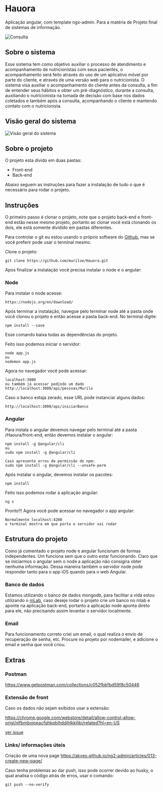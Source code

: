 # Hauora
Aplicação angular, com template ngx-admin. Para a matéria de Projeto final de sistemas de informação.

![Consulta](https://github.com/muriloe/Hauora/blob/master/arquivosAuxiliares/ImagensWeb/13%20-%20consulta%20nova.png?raw=true)

## Sobre o sistema
Esse sistema tem como objetivo auxiliar o processo de atendimento e acompanhamento de nutricionistas com seus pacientes, o acompanhamento será feito através do uso de um aplicativo móvel por parte do cliente, e através de uma versão web para o nutricionista. O sistema visa auxiliar o acompanhamento do cliente antes da consulta, a fim de entender seus hábitos e obter um pré-diagnóstico, durante a consulta, auxiliando o nutricionista na tomada de decisão com base nos dados coletados e também após a consulta, acompanhando o cliente e mantendo contato com o nutricionista.  

## Visão geral do sistema
![Visão geral do sistema](https://github.com/muriloe/Hauora/blob/master/arquivosAuxiliares/ImagensWeb/0%20-%20vis%C3%A3o%20geral.jpg?raw=true)

## Sobre o projeto
O projeto esta divido em duas pastas:
* Front-end
* Back-end

Abaixo seguem as instruções para fazer a instalação de tudo o que é necessário para rodar o projeto.

## Instruções

O primeiro passo é clonar o projeto, note que o projeto back-end e front-end estão nesse mesmo projeto, portanto ao clonar você está clonando os dois, ele está somente dividido em pastas diferentes.

Para controlar o git eu estou usando o próprio software do [Github](https://desktop.github.com/), mas se você preferir pode usar o terminal mesmo.

Clone o projeto:
```
git clone https://github.com/muriloe/Hauora.git
```
Apos finalizar a instalação você precisa instalar o node e o angular:

### Node

Para instalar o node acesse: 
````
https://nodejs.org/en/download/
````

Após terminar a instalação, navegue pelo terminar node até a pasta onde você clonou o projeto e então acesse a pasta back-end. No terminal digite:
````
npm install --save
````
Esse comando baixa todas as dependências do projeto.

Feito isso podemos iniciar o servidor:
````
node app.js
ou
nodemon app.js
````

Agora no navegador você pode acessar:
````
localhost:3000
ou também já acessar pedindo um dado
http://localhost:3000/api/pessoas/Murilo
````
Caso o banco estaja zerado, esse URL pode instanciar alguns dados:
````
http://localhost:3000/api/iniciarBanco
````

### Angular

Para instala o angular devemos navegar pelo terminal até a pasta /Haoura/front-end, então devemos instalar o angular:

````
npm install -g @angular/cli
ou
sudo npm install -g @angular/cli

Caso apresente erros de permissão do npm:
sudo npm install -g @angular/cli --unsafe-perm
````

Após instalar o angular, devemos instalar os pacotes:
````
npm install
````

Feito isso podemos rodar a aplicação angular:
````
ng s
````
Pronto!!! Agora você pode acessar no navegador o app angular:
````
Normalmente localhost:4200
o terminal mostra em que porta o servidor vai rodar
````

## Estrutura do projeto
Como já comentado o projeto node e angular funcionam de formas independentes. Um funciona sem que o outro estar funcionando. Claro que se iniciarmos o angular sem o node a aplicação não consigira obter nenhuma informação.
Dessa maneira também o servidor node pode responder tanto para o app iOS quando para o web Angular.

### Banco de dados
Estamos utilizando o banco de dados mongodb, para facilitar a vida estou utilizando o [mLab](https://mlab.com/home), caso deseje rodar o projeto crie um banco no mlab e aponte na aplicação back-end, portanto a aplicação node aponta direto para ele, não precisando assim levantar o servidor localmente.

### Email
Para funcionamento correto criei um email, o qual realiza o envio de recuperação de senha, etc.
Procure no projeto por nodemailer, e adicione o email e senha que você criou.

## Extras

### Postman
https://www.getpostman.com/collections/c052fbbfbd59f8c50446


### Extensão de front
Caso os dados não sejam exibidos usar a extensão:

https://chrome.google.com/webstore/detail/allow-control-allow-origi/nlfbmbojpeacfghkpbjhddihlkkiljbi/related?hl=en-US

[ver issue](https://stackoverflow.com/questions/20035101/why-does-my-javascript-get-a-no-access-control-allow-origin-header-is-present)

### Links/ informações úteis
Criação de uma nova page https://akveo.github.io/ng2-admin/articles/013-create-new-page/

Caso tenha problemas ao dar push, isso pode ocorrer devido ao husky, o qual analisa o código atrás de erros, usar o comando:

````
git push --no-verify
````
